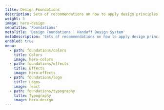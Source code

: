 ```yaml
---
title: Design Foundations
description: Sets of recommendations on how to apply design principles to provide a positive user experience.
weight: 5
image: hero-design
menuTitle: 'Foundations'
metaTitle: 'Design Foundations | Handoff Design System'
metaDescription: 'Sets of recommendations on how to apply design principles to provide a positive user experience.'
enabled: true
menu: 
  - path: foundations/colors
    title: Colors
    image: hero-colors
  - path: foundations/effects
    title: Effects
    image: hero-effects
  - path: foundations/logo
    title: Logos
    image: react
  - path: foundations/typography
    title: Typography
    image: hero-design
---
```

